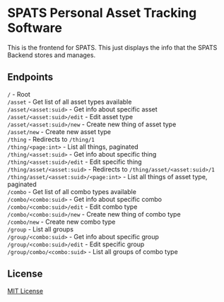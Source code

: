 # SPATS Personal Asset Tracking Software
This is the frontend for SPATS. This just displays the info that the SPATS Backend stores and manages.

## Endpoints
`/` - Root  
`/asset` - Get list of all asset types available  
`/asset/<asset:suid>` - Get info about specific asset  
`/asset/<asset:suid>/edit` - Edit asset type  
`/asset/<asset:suid>/new` - Create new thing of asset type  
`/asset/new` - Create new asset type  
`/thing` - Redirects to `/thing/1`  
`/thing/<page:int>` - List all things, paginated  
`/thing/<asset:suid>` - Get info about specific thing  
`/thing/<asset:suid>/edit` - Edit specific thing  
`/thing/asset/<asset:suid>` - Redirects to `/thing/asset/<asset:suid>/1`  
`/thing/asset/<asset:suid>/<page:int>` - List all things of asset type, paginated  
`/combo` - Get list of all combo types available  
`/combo/<combo:suid>` - Get info about specific combo  
`/combo/<combo:suid>/edit` - Edit combo type  
`/combo/<combo:suid>/new` - Create new thing of combo type  
`/combo/new` - Create new combo type  
`/group` - List all groups  
`/group/<combo:suid>` - Get info about specific group  
`/group/<combo:suid>/edit` - Edit specific group  
`/group/combo/<combo:suid>` - List all groups of combo type  

## License
[MIT License](https://opensource.org/licenses/MIT)
